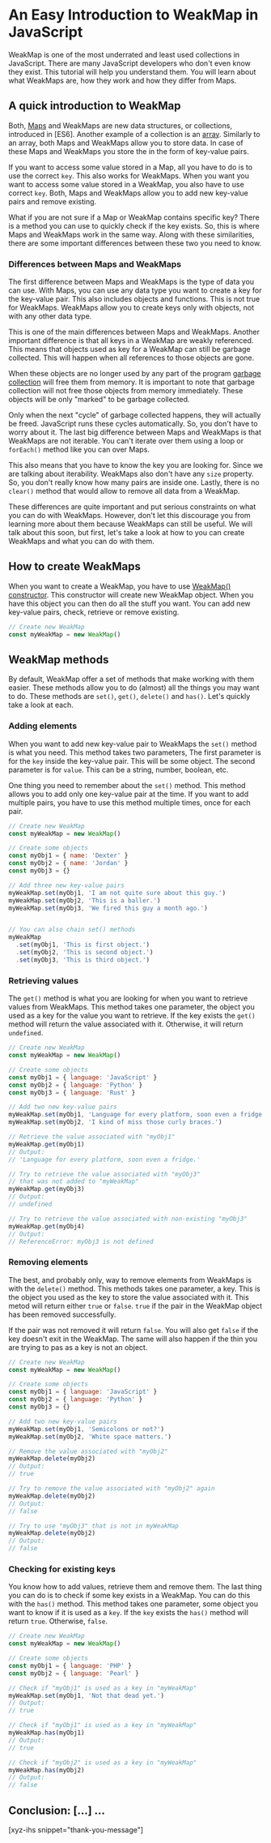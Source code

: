 # An Easy Introduction to WeakMap in JavaScript

WeakMap is one of the most underrated and least used collections in JavaScript. There are many JavaScript developers who don't even know they exist. This tutorial will help you understand them. You will learn about what WeakMaps are, how they work and how they differ from Maps.

<!--more-->
<!--
Table of Contents:
-->

## A quick introduction to WeakMap

Both, [Maps] and WeakMaps are new data structures, or collections, introduced in [ES6]. Another example of a collection is an [array]. Similarly to an array, both Maps and WeakMaps allow you to store data. In case of these Maps and WeakMaps you store the in the form of key-value pairs.

If you want to access some value stored in a Map, all you have to do is to use the correct `key`. This also works for WeakMaps. When you want you want to access some value stored in a WeakMap, you also have to use correct `key`. Both, Maps and WeakMaps allow you to add new key-value pairs and remove existing.

What if you are not sure if a Map or WeakMap contains specific key? There is a method you can use to quickly check if the key exists. So, this is where Maps and WeakMaps work in the same way. Along with these similarities, there are some important differences between these two you need to know.

### Differences between Maps and WeakMaps

The first difference between Maps and WeakMaps is the type of data you can use. With Maps, you can use any data type you want to create a key for the key-value pair. This also includes objects and functions. This is not true for WeakMaps. WeakMaps allow you to create keys only with objects, not with any other data type.

This is one of the main differences between Maps and WeakMaps. Another important difference is that all keys in a WeakMap are weakly referenced. This means that objects used as key for a WeakMap can still be garbage collected. This will happen when all references to those objects are gone.

When these objects are no longer used by any part of the program [garbage collection] will free them from memory. It is important to note that garbage collection will not free those objects from memory immediately. These objects will be only "marked" to be garbage collected.

Only when the next "cycle" of garbage collected happens, they will actually be freed. JavaScript runs these cycles automatically. So, you don't have to worry about it. The last big difference between Maps and WeakMaps is that WeakMaps are not iterable. You can't iterate over them using a loop or `forEach()` method like you can over Maps.

This also means that you have to know the key you are looking for. Since we are talking about iterability. WeakMaps also don't have any `size` property. So, you don't really know how many pairs are inside one. Lastly, there is no `clear()` method that would allow to remove all data from a WeakMap.

These differences are quite important and put serious constraints on what you can do with WeakMaps. However, don't let this discourage you from learning more about them because WeakMaps can still be useful. We will talk about this soon, but first, let's take a look at how to you can create WeakMaps and what you can do with them.

## How to create WeakMaps

When you want to create a WeakMap, you have to use [WeakMap() constructor]. This constructor will create new WeakMap object. When you have this object you can then do all the stuff you want. You can add new key-value pairs, check, retrieve or remove existing.

```JavaScript
// Create new WeakMap
const myWeakMap = new WeakMap()
```

## WeakMap methods

By default, WeakMap offer a set of methods that make working with them easier. These methods allow you to do (almost) all the things you may want to do. These methods are `set()`, `get()`, `delete()` and `has()`. Let's quickly take a look at each.

### Adding elements

When you want to add new key-value pair to WeakMaps the `set()` method is what you need. This method takes two parameters, The first parameter is for the `key` inside the key-value pair. This will be some object. The second parameter is for `value`. This can be a string, number, boolean, etc.

One thing you need to remember about the `set()` method. This method allows you to add only one key-value pair at the time. If you want to add multiple pairs, you have to use this method multiple times, once for each pair.

```JavaScript
// Create new WeakMap
const myWeakMap = new WeakMap()

// Create some objects
const myObj1 = { name: 'Dexter' }
const myObj2 = { name: 'Jordan' }
const myObj3 = {}

// Add three new key-value pairs
myWeakMap.set(myObj1, 'I am not quite sure about this guy.')
myWeakMap.set(myObj2, 'This is a baller.')
myWeakMap.set(myObj3, 'We fired this guy a month ago.')


// You can also chain set() methods
myWeakMap
  .set(myObj1, 'This is first object.')
  .set(myObj2, 'This is second object.')
  .set(myObj3, 'This is third object.')
```

### Retrieving values

The `get()` method is what you are looking for when you want to retrieve values from WeakMaps. This method takes one parameter, the object you used as a key for the value you want to retrieve. If the key exists the `get()` method will return the value associated with it. Otherwise, it will return `undefined`.

```JavaScript
// Create new WeakMap
const myWeakMap = new WeakMap()

// Create some objects
const myObj1 = { language: 'JavaScript' }
const myObj2 = { language: 'Python' }
const myObj3 = { language: 'Rust' }

// Add two new key-value pairs
myWeakMap.set(myObj1, 'Language for every platform, soon even a fridge.')
myWeakMap.set(myObj2, 'I kind of miss those curly braces.')

// Retrieve the value associated with "myObj1"
myWeakMap.get(myObj1)
// Output:
// 'Language for every platform, soon even a fridge.'

// Try to retrieve the value associated with "myObj3"
// that was not added to "myWeakMap"
myWeakMap.get(myObj3)
// Output:
// undefined

// Try to retrieve the value associated with non-existing "myObj3"
myWeakMap.get(myObj4)
// Output:
// ReferenceError: myObj3 is not defined
```

### Removing elements

The best, and probably only, way to remove elements from WeakMaps is with the `delete()` method. This methods takes one parameter, a key. This is the object you used as the key to store the value associated with it. This metod will return either `true` or `false`. `true` if the pair in the WeakMap object has been removed successfully.

If the pair was not removed it will return `false`. You will also get `false` if the key doesn't exit in the WeakMap. The same will also happen if the thin you are trying to pas as a key is not an object.

```JavaScript
// Create new WeakMap
const myWeakMap = new WeakMap()

// Create some objects
const myObj1 = { language: 'JavaScript' }
const myObj2 = { language: 'Python' }
const myObj3 = {}

// Add two new key-value pairs
myWeakMap.set(myObj1, 'Semicolons or not?')
myWeakMap.set(myObj2, 'White space matters.')

// Remove the value associated with "myObj2"
myWeakMap.delete(myObj2)
// Output:
// true

// Try to remove the value associated with "myObj2" again
myWeakMap.delete(myObj2)
// Output:
// false

// Try to use "myObj3" that is not in myWeakMap
myWeakMap.delete(myObj2)
// Output:
// false
```

### Checking for existing keys

You know how to add values, retrieve them and remove them. The last thing you can do is to check if some key exists in a WeakMap. You can do this with the `has()` method. This method takes one parameter, some object you want to know if it is used as a `key`. If the `key` exists the `has()` method will return `true`. Otherwise, `false`.

```JavaScript
// Create new WeakMap
const myWeakMap = new WeakMap()

// Create some objects
const myObj1 = { language: 'PHP' }
const myObj2 = { language: 'Pearl' }

// Check if "myObj1" is used as a key in "myWeakMap"
myWeakMap.set(myObj1, 'Not that dead yet.')
// Output:
// true

// Check if "myObj1" is used as a key in "myWeakMap"
myWeakMap.has(myObj1)
// Output:
// true

// Check if "myObj2" is used as a key in "myWeakMap"
myWeakMap.has(myObj2)
// Output:
// false
```

## Conclusion: [...] ...

[xyz-ihs snippet="thank-you-message"]

<!-- ### Links -->
[array]: https://developer.mozilla.org/en-US/docs/Glossary/array
[Maps]: https://blog.alexdevero.com/maps-in-javascript/
[garbage collection]: https://javascript.info/garbage-collection
[WeakMap() constructor]: https://developer.mozilla.org/en-US/docs/Web/JavaScript/Reference/Global_Objects/WeakMap/WeakMap

<!--
### Meta:
-
-->

<!--
### Keywords:
- WeakMap in JavaScript
- WeakMap
-->

<!--
### Resources:
-
-->
